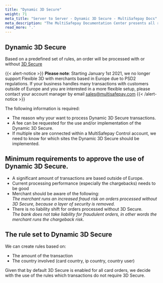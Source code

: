 ```yaml
---
title: "Dynamic 3D Secure"
weight: 71
meta_title: "Server to Server - Dynamic 3D Secure - MultiSafepay Docs"
meta_description: "The MultiSafepay Documentation Center presents all relevant information about our Plugins and API. You can also find support pages for Payment Methods, Tools and General Questions as well as the contact details of our Support and Integration Teams."
read_more: '.'
---
```


##  Dynamic 3D Secure

Based on a predefined set of rules, an order will be processed with or without [3D Secure](/faq/general/what-is-3d-secure)


{{< alert-notice >}}
__Please note__: Starting January 1st 2021, we no longer support Flexible 3D with merchants based in Europe due to PSD2 regulations. If your business handles many transactions with customers outside of Europe and you are interested in a more flexible setup, please contact your account manager by email <sales@multisafepay.com>
{{< /alert-notice >}}

The following information is required:

* The reason why your want to process Dynamic 3D Secure transactions.
* A fee can be requested for the use and/or implementation of the Dynamic 3D Secure.
* If multiple site are connected within a MultiSafepay Control account, we need to know for which sites the Dynamic 3D Secure should be implemented.

## Minimum requirements to approve the use of Dynamic 3D Secure.

* A significant amount of transactions are based outside of Europe.
* Current processing performance (especially the chargebacks) needs to be good
* Merchant should be aware of the following:  
_The merchant runs an increased fraud risk on orders processed without 3D Secure, because a layer of security is removed._
* There is no liability shift for orders processed without 3D Secure.  
_The bank does not take liability for fraudulent orders, in other words the merchant runs the chargeback risk_.

## The rule set to Dynamic 3D Secure

We can create rules based on:

* The amount of the transaction
* The country involved (card country, ip country, country user)

Given that by default 3D Secure is enabled for all card orders, we decide with the use of the rules which transactions do not require 3D Secure.
